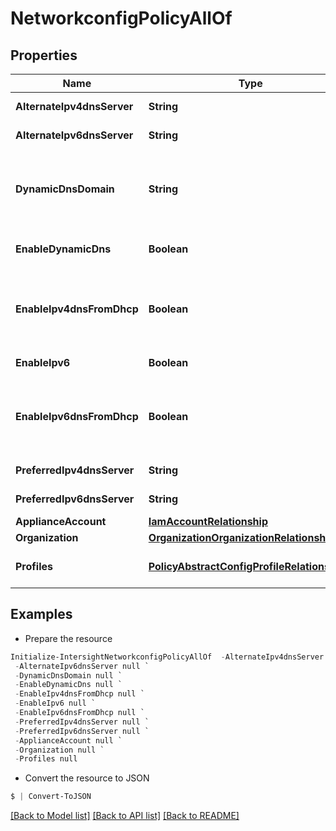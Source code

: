 # NetworkconfigPolicyAllOf
## Properties

Name | Type | Description | Notes
------------ | ------------- | ------------- | -------------
**AlternateIpv4dnsServer** | **String** | IP address of the secondary DNS server. | [optional] 
**AlternateIpv6dnsServer** | **String** | IP address of the secondary DNS server. | [optional] 
**DynamicDnsDomain** | **String** | The domain name appended to a hostname for a Dynamic DNS (DDNS) update. If left blank, only a hostname is sent to the DDNS update request. | [optional] 
**EnableDynamicDns** | **Boolean** | If enabled, updates the resource records to the DNS from Cisco IMC. | [optional] 
**EnableIpv4dnsFromDhcp** | **Boolean** | If enabled, Cisco IMC retrieves the DNS server addresses from DHCP. Use DHCP field must be enabled for IPv4 in Cisco IMC to enable it. | [optional] 
**EnableIpv6** | **Boolean** | If enabled, allows to configure IPv6 properties. | [optional] 
**EnableIpv6dnsFromDhcp** | **Boolean** | If enabled, Cisco IMC retrieves the DNS server addresses from DHCP. Use DHCP field must be enabled for IPv6 in Cisco IMC to enable it. | [optional] 
**PreferredIpv4dnsServer** | **String** | IP address of the primary DNS server. | [optional] 
**PreferredIpv6dnsServer** | **String** | IP address of the primary DNS server. | [optional] 
**ApplianceAccount** | [**IamAccountRelationship**](IamAccountRelationship.md) |  | [optional] 
**Organization** | [**OrganizationOrganizationRelationship**](OrganizationOrganizationRelationship.md) |  | [optional] 
**Profiles** | [**PolicyAbstractConfigProfileRelationship[]**](PolicyAbstractConfigProfileRelationship.md) | An array of relationships to policyAbstractConfigProfile resources. | [optional] 

## Examples

- Prepare the resource
```powershell
Initialize-IntersightNetworkconfigPolicyAllOf  -AlternateIpv4dnsServer null `
 -AlternateIpv6dnsServer null `
 -DynamicDnsDomain null `
 -EnableDynamicDns null `
 -EnableIpv4dnsFromDhcp null `
 -EnableIpv6 null `
 -EnableIpv6dnsFromDhcp null `
 -PreferredIpv4dnsServer null `
 -PreferredIpv6dnsServer null `
 -ApplianceAccount null `
 -Organization null `
 -Profiles null
```

- Convert the resource to JSON
```powershell
$ | Convert-ToJSON
```

[[Back to Model list]](../README.md#documentation-for-models) [[Back to API list]](../README.md#documentation-for-api-endpoints) [[Back to README]](../README.md)

